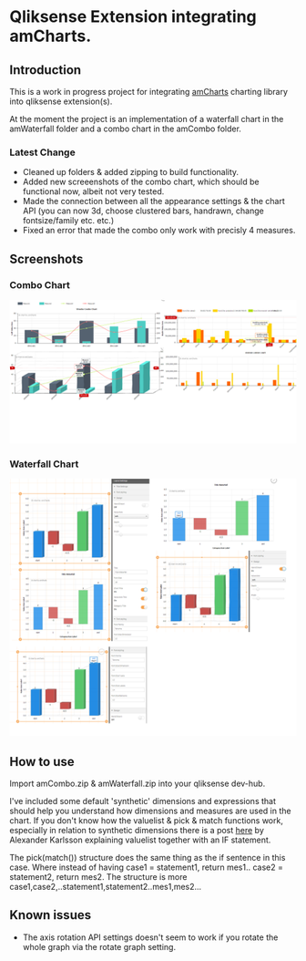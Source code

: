 # Qliksense Extension integrating amCharts.

## Introduction
This is a work in progress project for integrating [amCharts](https://www.amcharts.com/) charting library into qliksense extension(s).

At the moment the project is an implementation of a waterfall chart in the amWaterfall folder and a combo chart in the amCombo folder.

### Latest Change
* Cleaned up folders & added zipping to build functionality.
* Added new screeenshots of the combo chart, which should be functional now, albeit not very tested.
* Made the connection between all the appearance settings & the chart API (you can now 3d, choose clustered bars, handrawn, change fontsize/family etc. etc.)
* Fixed an error that made the combo only work with precisly 4 measures.

## Screenshots
### Combo Chart
![Combo Chart Screens](comboPictures/womboCombo.png)
### Waterfall Chart
![Waterfall Chart Screens](waterfallPictures/waterFall.png)

## How to use
Import amCombo.zip & amWaterfall.zip into your qliksense dev-hub.

I've included some default 'synthetic' dimensions and expressions that should help you understand how dimensions and measures are used in the chart. If you don't know how the valuelist & pick & match functions work, especially in relation to synthetic dimensions there is a post [here](https://community.qlik.com/blogs/qlikviewdesignblog/2013/07/01/valuelist-for-those-tricky-situations) by Alexander Karlsson explaining valuelist together with an IF statement.

The pick(match()) structure does the same thing as the if sentence in this case. Where instead of having
case1 = statement1, return mes1..
case2 = statement2, return mes2.
The structure is more
case1,case2,..statement1,statement2..mes1,mes2...

## Known issues
* The axis rotation API settings doesn't seem to work if you rotate the whole graph via the rotate graph setting.